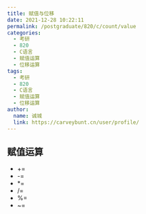 ```yaml
---
title: 赋值与位移
date: 2021-12-28 10:22:11
permalink: /postgraduate/820/c/count/value
categories: 
  - 考研
  - 820
  - C语言
  - 赋值运算
  - 位移运算
tags: 
  - 考研
  - 820
  - C语言
  - 赋值运算
  - 位移运算
author: 
  name: 诚城
  link: https://carveybunt.cn/user/profile/
---
```

## 赋值运算
- +=
- -=
- *=
- /=
- %=
- ~=